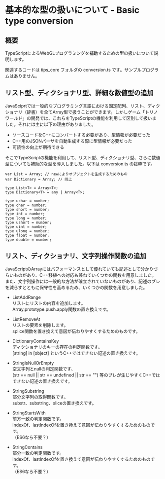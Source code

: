 # 基本的な型の扱いについて - Basic type conversion

## 概要
TypeScriptによるWebGLプログラミングを補助するための型の扱いについて説明します。

関連するコードは tips_core フォルダの conversion.ts です。サンプルプログラムはありません。

## リスト型、ディクショナリ型、詳細な数値型の追加
JavaSciprtでは一般的なプログラミング言語における固定配列、リスト、ディクショナリ（辞書）を全てArray型で扱うことができます。しかしゲーム「トリノワールド」の開発では、これらをTypeScriptの機能を利用して区別して扱いました。それには主に以下の理由がありました。

- ソースコードをC++にコンバートする必要があり、型情報が必要だった
- C++用のJSONパーサを自動生成する際に型情報が必要だった
- 可読性の向上が期待できる

そこでTypeScriptの機能を利用して、リスト型、ディクショナリ型、さらに数値型についても補助的な型を導入しました。以下は conversion.ts の抜粋です。

    var List = Array; // newによりオブジェクトを生成するためのもの
    var Dictionary = Array; // 同上

    type List<T> = Array<T>;
    type Dictionary<T> = any | Array<T>;

    type uchar = number;
    type char = number;
    type short = number;
    type int = number;
    type long = number;
    type ushort = number;
    type uint = number;
    type ulong = number;
    type float = number;
    type double = number;

## リスト、ディクショナリ、文字列操作関数の追加
JavaScriptのArrayにはパフォーマンスとして優れていても記述として分かりづらいものがあり、C++移植への対応も兼ねていくつかの関数を用意しました。また、文字列操作には一般的な方法が確立されていないものがあり、記述のブレを減らすとともに保守性を高めるため、いくつかの関数を用意しました。

- ListAddRange  
リストにリストの内容を追加します。  
Array.prototype.push.apply関数の置き換えです。

- ListRemoveAt  
リストの要素を削除します。  
splice関数を置き換えて意図が伝わりやすくするためのものです。

- DictionaryContainsKey  
ディクショナリのキーの存在の判定関数です。  
[string] in [object] というC++ではできない記述の置き換えです。

- StringIsNullOrEmpty  
空文字列とnullの判定関数です、  
(str == null || str == undefined || str == "") 等のブレが生じやすくC++ではできない記述の置き換えです。

- StringSubstring  
部分文字列の取得関数です。  
substr、substring、sliceの置き換えです。

- StringStartsWith  
前方一致の判定関数です。  
indexOf、lastIndexOfを置き換えて意図が伝わりやすくするためのものです。  
（ES6なら不要？）

- StringContains  
部分一致の判定関数です。  
indexOf、lastIndexOfを置き換えて意図が伝わりやすくするためのものです。  
（ES6なら不要？）
